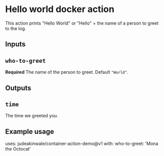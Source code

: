# Hello world docker action

This action prints "Hello World" or "Hello" + the name of a person to greet to the log.

## Inputs

## `who-to-greet`

**Required** The name of the person to greet. Default `"World"`.

## Outputs

## `time`

The time we greeted you.

## Example usage

uses: judeakinwale/container-action-demo@v1
with:
  who-to-greet: 'Mona the Octocat'